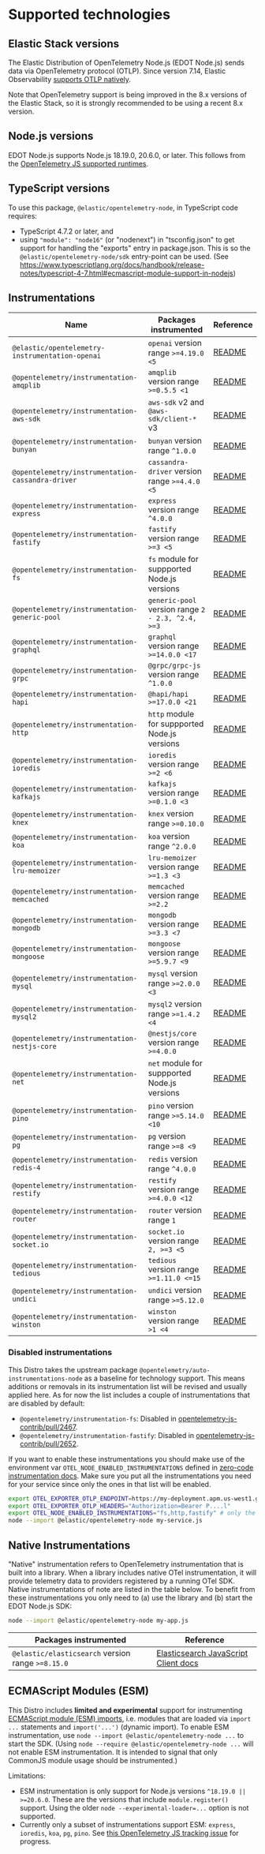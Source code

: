<!-- Goal of this doc: ??? -->

# Supported technologies

## Elastic Stack versions

The Elastic Distribution of OpenTelemetry Node.js (EDOT Node.js) sends data
via OpenTelemetry protocol (OTLP). Since version 7.14, Elastic Observability
[supports OTLP natively](https://www.elastic.co/blog/native-opentelemetry-support-in-elastic-observability).

Note that OpenTelemetry support is being improved in the 8.x versions of the
Elastic Stack, so it is strongly recommended to be using a recent 8.x version.

## Node.js versions

EDOT Node.js supports Node.js 18.19.0, 20.6.0, or later.
This follows from the [OpenTelemetry JS supported runtimes](https://github.com/open-telemetry/opentelemetry-js#supported-runtimes).

<!--
Dev Notes on supported Node.js versions:
- `^18.19.0 || >=20.6.0` is required for `module.register()` support for ESM
  instrumentation.
-->

## TypeScript versions

To use this package, `@elastic/opentelemetry-node`, in TypeScript code
requires:

- TypeScript 4.7.2 or later, and
- using `"module": "node16"` (or "nodenext") in "tsconfig.json" to get support for handling the "exports" entry in package.json. This is so the `@elastic/opentelemetry-node/sdk` entry-point can be used. (See https://www.typescriptlang.org/docs/handbook/release-notes/typescript-4-7.html#ecmascript-module-support-in-nodejs)


## Instrumentations

| Name | Packages instrumented | Reference |
|---|---|---|
| `@elastic/opentelemetry-instrumentation-openai` | `openai` version range `>=4.19.0 <5` | [README](https://github.com/elastic/elastic-otel-node/tree/main/packages/instrumentation-openai#readme) |
| `@opentelemetry/instrumentation-amqplib` | `amqplib` version range `>=0.5.5 <1` | [README](https://github.com/open-telemetry/opentelemetry-js-contrib/tree/main/plugins/node/instrumentation-amqplib#readme) |
| `@opentelemetry/instrumentation-aws-sdk` | `aws-sdk` v2 and `@aws-sdk/client-*` v3 | [README](https://github.com/open-telemetry/opentelemetry-js-contrib/tree/main/plugins/node/opentelemetry-instrumentation-aws-sdk#readme) |
| `@opentelemetry/instrumentation-bunyan` | `bunyan` version range `^1.0.0` | [README](https://github.com/open-telemetry/opentelemetry-js-contrib/tree/main/plugins/node/opentelemetry-instrumentation-bunyan#readme) |
| `@opentelemetry/instrumentation-cassandra-driver` | `cassandra-driver` version range `>=4.4.0 <5` | [README](https://github.com/open-telemetry/opentelemetry-js-contrib/tree/main/plugins/node/opentelemetry-instrumentation-cassandra#readme) |
| `@opentelemetry/instrumentation-express` | `express` version range `^4.0.0` | [README](https://github.com/open-telemetry/opentelemetry-js-contrib/tree/main/plugins/node/opentelemetry-instrumentation-express#readme) |
| `@opentelemetry/instrumentation-fastify` | `fastify` version range `>=3 <5` | [README](https://github.com/open-telemetry/opentelemetry-js-contrib/tree/main/plugins/node/opentelemetry-instrumentation-fastify#readme) |
| `@opentelemetry/instrumentation-fs` | `fs` module for suppported Node.js versions | [README](https://github.com/open-telemetry/opentelemetry-js-contrib/tree/main/plugins/node/instrumentation-fs#readme) |
| `@opentelemetry/instrumentation-generic-pool` | `generic-pool` version range `2 - 2.3, ^2.4, >=3` | [README](https://github.com/open-telemetry/opentelemetry-js-contrib/tree/main/plugins/node/opentelemetry-instrumentation-generic-pool#readme) |
| `@opentelemetry/instrumentation-graphql` | `graphql` version range `>=14.0.0 <17` | [README](https://github.com/open-telemetry/opentelemetry-js-contrib/tree/main/plugins/node/opentelemetry-instrumentation-graphql#readme) |
| `@opentelemetry/instrumentation-grpc` | `@grpc/grpc-js` version range `^1.0.0` | [README](https://github.com/open-telemetry/opentelemetry-js/tree/main/experimental/packages/opentelemetry-instrumentation-grpc#readme) |
| `@opentelemetry/instrumentation-hapi` | `@hapi/hapi >=17.0.0 <21` | [README](https://github.com/open-telemetry/opentelemetry-js-contrib/tree/main/plugins/node/opentelemetry-instrumentation-hapi#readme) |
| `@opentelemetry/instrumentation-http` | `http` module for suppported Node.js versions | [README](https://github.com/open-telemetry/opentelemetry-js/tree/main/experimental/packages/opentelemetry-instrumentation-http#readme) |
| `@opentelemetry/instrumentation-ioredis` | `ioredis` version range `>=2 <6` | [README](https://github.com/open-telemetry/opentelemetry-js-contrib/tree/main/plugins/node/opentelemetry-instrumentation-ioredis#readme) |
| `@opentelemetry/instrumentation-kafkajs` | `kafkajs` version range `>=0.1.0 <3` | [README](https://github.com/open-telemetry/opentelemetry-js-contrib/tree/main/plugins/node/instrumentation-kafkajs#readme) |
| `@opentelemetry/instrumentation-knex` | `knex` version range `>=0.10.0` | [README](https://github.com/open-telemetry/opentelemetry-js-contrib/tree/main/plugins/node/opentelemetry-instrumentation-knex#readme) |
| `@opentelemetry/instrumentation-koa` | `koa` version range `^2.0.0` | [README](https://github.com/open-telemetry/opentelemetry-js-contrib/tree/main/plugins/node/opentelemetry-instrumentation-koa#readme) |
| `@opentelemetry/instrumentation-lru-memoizer` | `lru-memoizer` version range `>=1.3 <3` | [README](https://github.com/open-telemetry/opentelemetry-js-contrib/tree/main/plugins/node/instrumentation-lru-memoizer#readme) |
| `@opentelemetry/instrumentation-memcached` | `memcached` version range `>=2.2` | [README](https://github.com/open-telemetry/opentelemetry-js-contrib/tree/main/plugins/node/opentelemetry-instrumentation-memcached#readme) |
| `@opentelemetry/instrumentation-mongodb` | `mongodb` version range `>=3.3 <7` | [README](https://github.com/open-telemetry/opentelemetry-js-contrib/tree/main/plugins/node/opentelemetry-instrumentation-mongodb#readme) |
| `@opentelemetry/instrumentation-mongoose` | `mongoose` version range `>=5.9.7 <9` | [README](https://github.com/open-telemetry/opentelemetry-js-contrib/tree/main/plugins/node/instrumentation-mongoose#readme) |
| `@opentelemetry/instrumentation-mysql` | `mysql` version range `>=2.0.0 <3` | [README](https://github.com/open-telemetry/opentelemetry-js-contrib/blob/main/plugins/node/opentelemetry-instrumentation-mysql#readme) |
| `@opentelemetry/instrumentation-mysql2` | `mysql2` version range `>=1.4.2 <4` | [README](https://github.com/open-telemetry/opentelemetry-js-contrib/blob/main/plugins/node/opentelemetry-instrumentation-mysql2#readme) |
| `@opentelemetry/instrumentation-nestjs-core` | `@nestjs/core` version range `>=4.0.0` | [README](https://github.com/open-telemetry/opentelemetry-js-contrib/tree/main/plugins/node/opentelemetry-instrumentation-nestjs-core#readme) |
| `@opentelemetry/instrumentation-net` | `net` module for suppported Node.js versions | [README](https://github.com/open-telemetry/opentelemetry-js-contrib/tree/main/plugins/node/opentelemetry-instrumentation-net#readme) |
| `@opentelemetry/instrumentation-pino` | `pino` version range `>=5.14.0 <10` | [README](https://github.com/open-telemetry/opentelemetry-js-contrib/tree/main/plugins/node/opentelemetry-instrumentation-pino#readme) |
| `@opentelemetry/instrumentation-pg` | `pg` version range `>=8 <9` | [README](https://github.com/open-telemetry/opentelemetry-js-contrib/tree/main/plugins/node/opentelemetry-instrumentation-pg#readme) |
| `@opentelemetry/instrumentation-redis-4` | `redis` version range `^4.0.0` | [README](https://github.com/open-telemetry/opentelemetry-js-contrib/tree/main/plugins/node/opentelemetry-instrumentation-redis-4#readme) |
| `@opentelemetry/instrumentation-restify` | `restify` version range `>=4.0.0 <12` | [README](https://github.com/open-telemetry/opentelemetry-js-contrib/tree/main/plugins/node/opentelemetry-instrumentation-restify#readme) |
| `@opentelemetry/instrumentation-router` | `router` version range `1` | [README](https://github.com/open-telemetry/opentelemetry-js-contrib/tree/main/plugins/node/opentelemetry-instrumentation-router#readme) |
| `@opentelemetry/instrumentation-socket.io` | `socket.io` version range `2, >=3 <5` | [README](https://github.com/open-telemetry/opentelemetry-js-contrib/tree/main/plugins/node/instrumentation-socket.io#readme) |
| `@opentelemetry/instrumentation-tedious` | `tedious` version range `>=1.11.0 <=15` | [README](https://github.com/open-telemetry/opentelemetry-js-contrib/tree/main/plugins/node/instrumentation-tedious#readme) |
| `@opentelemetry/instrumentation-undici` | `undici` version range `>=5.12.0` | [README](https://github.com/open-telemetry/opentelemetry-js-contrib/tree/main/plugins/node/instrumentation-undici#readme) |
| `@opentelemetry/instrumentation-winston` | `winston` version range `>1 <4` | [README](https://github.com/open-telemetry/opentelemetry-js-contrib/tree/main/plugins/node/opentelemetry-instrumentation-winston#readme) |

### Disabled instrumentations

This Distro takes the upstream package `@opentelemetry/auto-instrumentations-node` as a baseline for technology support. This means additions or removals in its instrumentation list will be revised and usually applied here. As for now the list includes a couple of instrumentations that are disabled by default:

- `@opentelemetry/instrumentation-fs`: Disabled in [opentelemetry-js-contrib/pull/2467](https://github.com/open-telemetry/opentelemetry-js-contrib/pull/2467).
- `@opentelemetry/instrumentation-fastify`: Disabled in [opentelemetry-js-contrib/pull/2652](https://github.com/open-telemetry/opentelemetry-js-contrib/pull/2652).

If you want to enable these instrumentations you should make use of the environment var `OTEL_NODE_ENABLED_INSTRUMENTATIONS` defined
in [zero-code instrumentation docs](https://opentelemetry.io/docs/zero-code/js/configuration/). Make sure you put all the instrumentations
you need for your service since only the ones in that list will be enabled.

```bash
export OTEL_EXPORTER_OTLP_ENDPOINT=https://my-deployment.apm.us-west1.gcp.cloud.es.io
export OTEL_EXPORTER_OTLP_HEADERS="Authorization=Bearer P....l"
export OTEL_NODE_ENABLED_INSTRUMENTATIONS="fs,http,fastify" # only the ones in the list would be enabled
node --import @elastic/opentelemetry-node my-service.js
```

## Native Instrumentations

"Native" instrumentation refers to OpenTelemetry instrumentation that is built into a library. When a library includes native OTel instrumentation, it will provide telemetry data to providers registered by a running OTel SDK. Native instrumentations of note are listed in the table below. To benefit from these instrumentations you only need to (a) use the library and (b) start the EDOT Node.js SDK:

```bash
node --import @elastic/opentelemetry-node my-app.js
```

| Packages instrumented | Reference |
|---|---|
| `@elastic/elasticsearch` version range `>=8.15.0` | [Elasticsearch JavaScript Client docs](https://www.elastic.co/guide/en/elasticsearch/client/javascript-api/current/observability.html) |


## ECMAScript Modules (ESM)

This Distro includes **limited and experimental** support for instrumenting [ECMAScript module (ESM) imports](https://nodejs.org/api/esm.html#modules-ecmascript-modules), i.e. modules that are loaded via `import ...` statements and `import('...')` (dynamic import). To enable ESM instrumentation, use `node --import @elastic/opentelemetry-node ...` to start the SDK. (Using `node --require @elastic/opentelemetry-node ...` will not enable ESM instrumentation. It is intended to signal that only CommonJS module usage should be instrumented.)

<!--
TODO: add this to the above paragraph once we have an esm.md doc:
See the [ECMAScript module support](./esm.md) document for details.
-->

Limitations:

* ESM instrumentation is only support for Node.js versions `^18.19.0 || >=20.6.0`. These are the versions that include `module.register()` support. Using the older `node --experimental-loader=...` option is not supported.
* Currently only a subset of instrumentations support ESM: `express`, `ioredis`, `koa`, `pg`, `pino`. See [this OpenTelemetry JS tracking issue](https://github.com/open-telemetry/opentelemetry-js-contrib/issues/1942) for progress.
